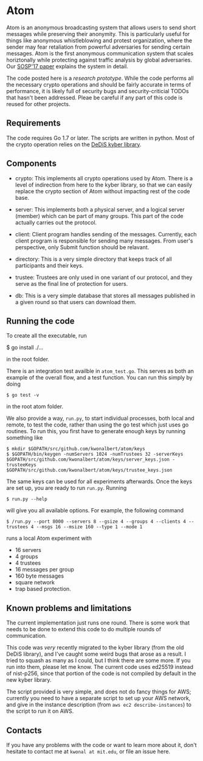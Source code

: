 # Atom

Atom is an anonymous broadcasting system that allows users to send short
messages while preserving their anonymity. This is particularly useful for
things like anonymous whistleblowing and protest organization, where the sender
may fear retaliation from powerful adversaries for sending certain messages.
Atom is the first anonymous communication system that scales horiztonally while
protecting against traffic analysis by global adversaries. Our 
[SOSP'17 paper](http://people.csail.mit.edu/devadas/pubs/atom.pdf) 
explains the system in detail.

The code posted here is a *research prototype*. While the code performs all the
necessary crypto operations and should be fairly accurate in terms of
performance, it is likely full of security bugs and security-criticial TODOs
that hasn't been addressed. Pleae be careful if any part of this code is reused
for other projects.

## Requirements

The code requires Go 1.7 or later. The scripts are written in python. Most of
the crypto operation relies on the [DeDiS kyber
library](https://github.com/dedis/kyber).

## Components

* crypto: This implements all crypto operations used by Atom. There is a level
of indirection from here to the kyber library, so that we can easily replace
the crypto section of Atom without impacting rest of the code base.

* server: This implements both a physical server, and a logical server (member)
which can be part of many groups. This part of the code actually carries out
the protocol.

* client: Client program handles sending of the messages. Currently, each client
program is responsible for sending many messages. From user's perspective, only
Submit function should be relavant.

* directory: This is a very simple directory that keeps track of all
participants and their keys.

* trustee: Trustees are only used in one variant of our protocol, and they serve
as the final line of protection for users.

* db: This is a very simple database that stores all messages published in a
given round so that users can download them.

## Running the code

To create all the executable, run

   $ go install ./...

in the root folder.

There is an integration test availble in `atom_test.go`. This serves as both an
example of the overall flow, and a test function. You can run this simply by
doing

    $ go test -v

in the root atom folder.

We also provide a way, `run.py`, to start individual processes, both local and
remote, to test the code, rather than using the go test which just uses go
routines. To run this, you first have to generate enough keys by running
something like

    $ mkdir $GOPATH/src/github.com/kwonalbert/atom/keys
    $ $GOPATH/bin/keygen -numServers 1024 -numTrustees 32 -serverKeys $GOPATH/src/github.com/kwonalbert/atom/keys/server_keys.json -trusteeKeys $GOPATH/src/github.com/kwonalbert/atom/keys/trustee_keys.json

The same keys can be used for all experiments afterwards. Once the keys are set
up, you are ready to run `run.py`. Running

    $ run.py --help

will give you all available options. For example, the following command

    $ /run.py --port 8000 --servers 8 --gsize 4 --groups 4 --clients 4 --trustees 4 --msgs 16 --msize 160 --type 1 --mode 1

runs a local Atom experiment with

* 16 servers
* 4 groups
* 4 trustees
* 16 messages per group
* 160 byte messages
* square network
* trap based protection.

## Known problems and limitations

The current implementation just runs one round. There is some work that needs
to be done to extend this code to do multiple rounds of communication.

This code was *very* recently migrated to the kyber library (from the old DeDiS
library), and I've caught some weird bugs that arose as a result. I tried to
squash as many as I could, but I think there are some more. If you run into
them, please let me know. The current code uses ed25519 instead of nist-p256,
since that portion of the code is not compiled by default in the new kyber library.

The script provided is very simple, and does not do fancy things for AWS;
currently you need to have a separate script to set up your AWS network, and
give in the instance description (from `aws ec2 describe-instances`) to the
script to run it on AWS.

## Contacts

If you have any problems with the code or want to learn more about it, don't
hesitate to contact me at `kwonal at mit.edu`, or file an issue here.
